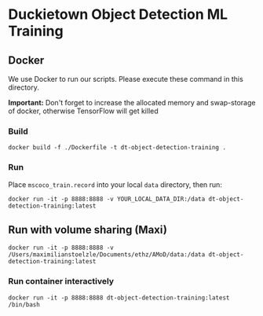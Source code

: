 # Duckietown Object Detection ML Training
## Docker
We use Docker to run our scripts. Please execute these command in this directory.

**Important:** Don't forget to increase the allocated memory and swap-storage of docker, otherwise TensorFlow will get killed
### Build
`docker build -f ./Dockerfile -t dt-object-detection-training .`
### Run
Place `mscoco_train.record` into your local `data` directory, then run:

`docker run -it -p 8888:8888 -v YOUR_LOCAL_DATA_DIR:/data dt-object-detection-training:latest`

## Run with volume sharing (Maxi)
`docker run -it -p 8888:8888 -v /Users/maximilianstoelzle/Documents/ethz/AMoD/data:/data dt-object-detection-training:latest`

### Run container interactively
`docker run -it -p 8888:8888 dt-object-detection-training:latest /bin/bash`